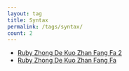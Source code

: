 ```yaml
---
layout: tag
title: Syntax
permalink: /tags/syntax/
count: 2
---
```


- [Ruby Zhong De Kuo Zhan Fang Fa  2](https://curried.fun//2024/11/23/extension-method-in-ruby-2/)
- [Ruby Zhong De Kuo Zhan Fang Fa ](https://curried.fun//2024/11/19/extension-method-in-ruby/)
